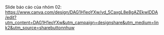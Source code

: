 Slide báo cáo của nhóm 02: 
https://www.canva.com/design/DAG1H1eoYXw/vd_5CaxgL8e8gAZEkwIDDA/edit?utm_content=DAG1H1eoYXw&utm_campaign=designshare&utm_medium=link2&utm_source=sharebuttonnhuw
